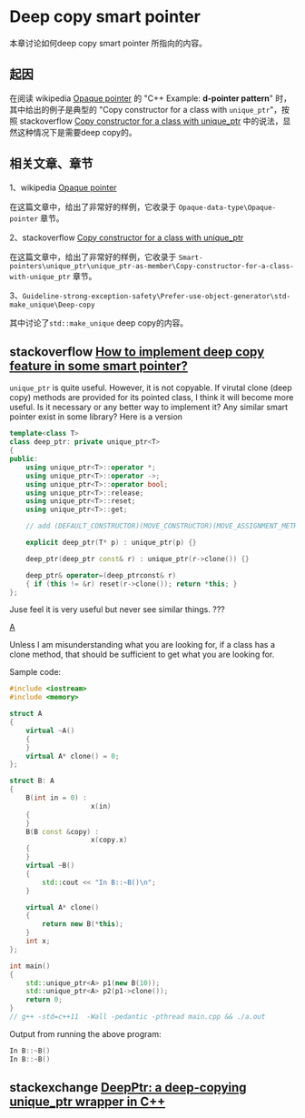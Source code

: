 # Deep copy smart pointer

本章讨论如何deep copy smart pointer 所指向的内容。

## 起因

在阅读 wikipedia [Opaque pointer](https://en.wikipedia.org/wiki/Opaque_pointer) 的 "C++ Example: **d-pointer pattern**" 时，其中给出的例子是典型的 "Copy constructor for a class with `unique_ptr`"，按照 stackoverflow [Copy constructor for a class with unique_ptr](https://stackoverflow.com/questions/16030081/copy-constructor-for-a-class-with-unique-ptr) 中的说法，显然这种情况下是需要deep copy的。

## 相关文章、章节

1、wikipedia [Opaque pointer](https://en.wikipedia.org/wiki/Opaque_pointer)

在这篇文章中，给出了非常好的样例，它收录于 `Opaque-data-type\Opaque-pointer` 章节。

2、stackoverflow [Copy constructor for a class with unique_ptr](https://stackoverflow.com/questions/16030081/copy-constructor-for-a-class-with-unique-ptr) 

在这篇文章中，给出了非常好的样例，它收录于 `Smart-pointers\unique_ptr\unique_ptr-as-member\Copy-constructor-for-a-class-with-unique_ptr` 章节。

3、`Guideline-strong-exception-safety\Prefer-use-object-generator\std-make_unique\Deep-copy` 

其中讨论了`std::make_unique` deep copy的内容。



## stackoverflow [How to implement deep copy feature in some smart pointer?](https://stackoverflow.com/questions/24334888/how-to-implement-deep-copy-feature-in-some-smart-pointer)

`unique_ptr` is quite useful. However, it is not copyable. If virutal clone (deep copy) methods are provided for its pointed class, I think it will become more useful. Is it necessary or any better way to implement it? Any similar smart pointer exist in some library? Here is a version

```cpp
template<class T>
class deep_ptr: private unique_ptr<T>
{
public:
    using unique_ptr<T>::operator *;
    using unique_ptr<T>::operator ->;
    using unique_ptr<T>::operator bool;
    using unique_ptr<T>::release;
    using unique_ptr<T>::reset;
    using unique_ptr<T>::get;

    // add (DEFAULT_CONSTRUCTOR)(MOVE_CONSTRUCTOR)(MOVE_ASSIGNMENT_METHOD) ...

    explicit deep_ptr(T* p) : unique_ptr(p) {}

    deep_ptr(deep_ptr const& r) : unique_ptr(r->clone()) {}

    deep_ptr& operator=(deep_ptrconst& r)
    { if (this != &r) reset(r->clone()); return *this; }
};
```

Juse feel it is very useful but never see similar things. ???

[A](https://stackoverflow.com/a/24335132)

Unless I am misunderstanding what you are looking for, if a class has a clone method, that should be sufficient to get what you are looking for.

Sample code:

```cpp
#include <iostream>
#include <memory>

struct A
{
	virtual ~A()
	{
	}
	virtual A* clone() = 0;
};

struct B: A
{
	B(int in = 0) :
					x(in)
	{
	}
	B(B const &copy) :
					x(copy.x)
	{
	}
	virtual ~B()
	{
		std::cout << "In B::~B()\n";
	}

	virtual A* clone()
	{
		return new B(*this);
	}
	int x;
};

int main()
{
	std::unique_ptr<A> p1(new B(10));
	std::unique_ptr<A> p2(p1->clone());
	return 0;
}
// g++ -std=c++11  -Wall -pedantic -pthread main.cpp && ./a.out

```

Output from running the above program:

```c++
In B::~B()
In B::~B()
```



## stackexchange [DeepPtr: a deep-copying unique_ptr wrapper in C++](https://codereview.stackexchange.com/questions/103744/deepptr-a-deep-copying-unique-ptr-wrapper-in-c)